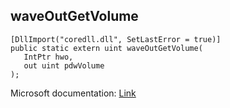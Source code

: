 ## waveOutGetVolume

```
[DllImport("coredll.dll", SetLastError = true)]
public static extern uint waveOutGetVolume(
   IntPtr hwo,
   out uint pdwVolume
);
```

Microsoft documentation: [Link](https://docs.microsoft.com/en-us/windows/win32/api/mmeapi/nf-mmeapi-waveoutgetvolume)
